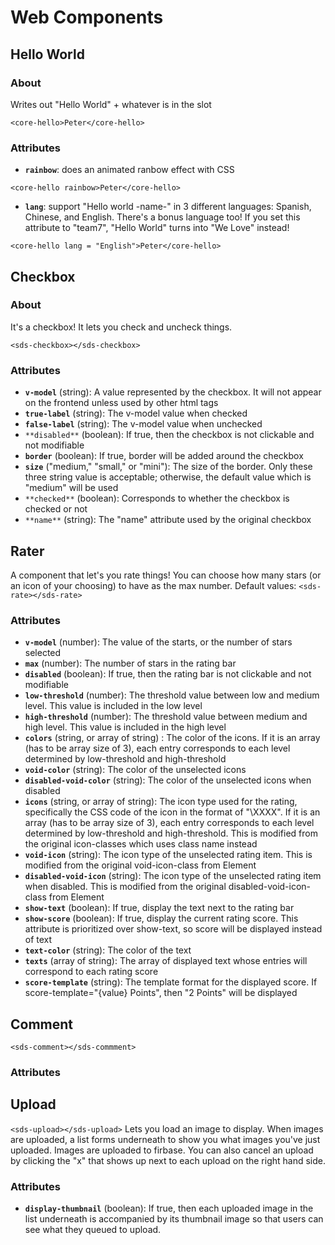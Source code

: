 # Web Components

## Hello World
### About
Writes out "Hello World" + whatever is in the slot

`<core-hello>Peter</core-hello>`
### Attributes
- **`rainbow`**: does an animated ranbow effect with CSS 

`<core-hello rainbow>Peter</core-hello>`

- **`lang`**: support "Hello world -name-" in 3 different languages: Spanish, Chinese, and English.
There's a bonus language too! If you set this attribute to "team7", "Hello World" turns into "We Love" instead!

`<core-hello lang = "English">Peter</core-hello>`

## Checkbox
### About
It's a checkbox! It lets you check and uncheck things.

`<sds-checkbox></sds-checkbox>`
### Attributes
- **`v-model`** (string): A value represented by the checkbox. It will not appear on the frontend unless used by other html tags
- **`true-label`** (string): The v-model value when checked
- **`false-label`** (string): The v-model value when unchecked
- `**disabled**` (boolean): If true, then the checkbox is not clickable and not modifiable
- **`border`** (boolean): If true, border will be added around the checkbox
- **`size`** ("medium," "small," or "mini"): The size of the border. Only these three string value is acceptable; otherwise, the default value which is "medium" will be used
- `**checked**` (boolean): Corresponds to whether the checkbox is checked or not
- `**name**` (string): The "name" attribute used by the original checkbox

## Rater
A component that let's you rate things! You can choose how many stars (or an icon of your choosing) to have as the max number. Default values:
`<sds-rate></sds-rate>`
### Attributes
- **`v-model`** (number): The value of the starts, or the number of stars selected
- **`max`** (number): The number of stars in the rating bar
- **`disabled`** (boolean): If true, then the rating bar is not clickable and not modifiable
- **`low-threshold`** (number): The threshold value between low and medium level. This value is included in the low level
- **`high-threshold`** (number): The threshold value between medium and high level. This value is included in the high level
- **`colors`** (string, or array of string) : The color of the icons. If it is an array (has to be array size of 3), each entry corresponds to each level determined by low-threshold and high-threshold
- **`void-color`** (string): The color of the unselected icons
- **`disabled-void-color`** (string): The color of the unselected icons when disabled
- **`icons`** (string, or array of string): The icon type used for the rating, specifically the CSS code of the icon in the format of "\XXXX". If it is an array (has to be array size of 3), each entry corresponds to each level determined by low-threshold and high-threshold. This is modified from the original icon-classes which uses class name instead
- **`void-icon`** (string): The icon type of the unselected rating item. This is modified from the original void-icon-class from Element
- **`disabled-void-icon`** (string): The icon type of the unselected rating item when disabled. This is modified from the original disabled-void-icon-class from Element
- **`show-text`** (boolean): If true, display the text next to the rating bar
- **`show-score`** (boolean): If true, display the current rating score. This attribute is prioritized over show-text, so score will be displayed instead of text
- **`text-color`** (string): The color of the text
- **`texts`** (array of string): The array of displayed text whose entries will correspond to each rating score
- **`score-template`** (string): The template format for the displayed score. If score-template="{value} Points", then "2 Points" will be displayed
## Comment
`<sds-comment></sds-commment>`
### Attributes

## Upload
`<sds-upload></sds-upload>`
Lets you load an image to display. When images are uploaded, a list forms underneath to show you what images you've just uploaded. Images are uploaded to firbase. You can also cancel an upload by clicking the "x" that shows up next to each upload on the right hand side.
### Attributes
- **`display-thumbnail`** (boolean): If true, then each uploaded image in the list underneath is accompanied by its thumbnail image so that users can see what they queued to upload.